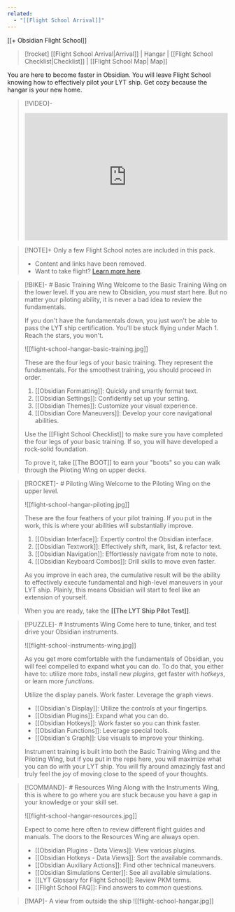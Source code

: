 ```yaml
---
related:
  - "[[Flight School Arrival]]"
---
```

 [[+ Obsidian Flight School]] 
 
> [!rocket] [[Flight School Arrival|Arrival]] | Hangar | [[Flight School Checklist|Checklist]] | [[Flight School Map| Map]]

You are here to become faster in Obsidian. You will leave Flight School knowing how to effectively pilot your LYT ship. Get cozy because the hangar is your new home. 

> [!VIDEO]-
> <div style="padding:56.25% 0 30 0;position:relative;"><iframe src="https://player.vimeo.com/video/787789901?h=cb736e8eaa?h=cb736e8eaa&amp;badge=0&autopause=0&player_id=0&app_id=58479/embed" allow="autoplay; fullscreen; picture-in-picture" allowfullscreen frameborder="0" style="position:absolute;top:0;left:0;width:100%;height:100%;"></iframe></div>

> [!NOTE]+ Only a few Flight School notes are included in this pack.
>
> - Content and links have been removed.
> - Want to take flight? [Learn more here](https://www.linkingyourthinking.com/obsidian-flight-school).

> [!BIKE]- # Basic Training Wing
> Welcome to the Basic Training Wing on the lower level. If you are new to Obsidian, you *must* start here. But no matter your piloting ability, it is never a bad idea to review the fundamentals. 
> 
> If you don't have the fundamentals down, you just won't be able to pass the LYT ship certification. You'll be stuck flying under Mach 1. Reach the stars, you won't.
> 
> ![[flight-school-hangar-basic-training.jpg]]
> 
> These are the four legs of your basic training. They represent the fundamentals. For the smoothest training, you should proceed in order.
> 
> 1. [[Obsidian Formatting]]: Quickly and smartly format text.
> 2. [[Obsidian Settings]]: Confidently set up your setting.
> 3. [[Obsidian Themes]]: Customize your visual experience.
> 4. [[Obsidian Core Maneuvers]]: Develop your core navigational abilities.
> 
> Use the [[Flight School Checklist]] to make sure you have completed the four legs of your basic training. If so, you will have developed a rock-solid foundation. 
> 
> To prove it, take [[The BOOT]] to earn your "boots" so you can walk through the Piloting Wing on upper decks. 

> [!ROCKET]- # Piloting Wing
> Welcome to the Piloting Wing on the upper level.
> 
> ![[flight-school-hangar-piloting.jpg]]
> 
> These are the four feathers of your pilot training. If you put in the work, this is where your abilities will substantially improve.
> 
> 1. [[Obsidian Interface]]: Expertly control the Obsidian interface.
> 2. [[Obsidian Textwork]]: Effectively shift, mark, list, & refactor text.
> 3. [[Obsidian Navigation]]: Effortlessly navigate from note to note.
> 4. [[Obsidian Keyboard Combos]]: Drill skills to move even faster.
> 
>  As you improve in each area, the cumulative result will be the ability to effectively execute fundamental and high-level maneuvers in your LYT ship. Plainly, this means Obsidian will start to feel like an extension of yourself. 
>  
>  When you are ready, take the **[[The LYT Ship Pilot Test]]**.

> [!PUZZLE]- # Instruments Wing
> Come here to tune, tinker, and test drive your Obsidian instruments. 
> 
> ![[flight-school-instruments-wing.jpg]]
> 
> As you get more comfortable with the fundamentals of Obsidian, you will feel compelled to expand what you can do. To do that, you either have to: utilize more *tabs*, install new *plugins*, get faster with *hotkeys*, or learn more *functions*.
> 
> Utilize the display panels. Work faster. Leverage the graph views.
> 
> - [[Obsidian's Display]]: Utilize the controls at your fingertips.
> - [[Obsidian Plugins]]: Expand what you can do.
> - [[Obsidian Hotkeys]]: Work faster so you can think faster.
> - [[Obsidian Functions]]: Leverage special tools.
> - [[Obsidian's Graph]]: Use visuals to improve your thinking.
> 
> Instrument training is built into both the Basic Training Wing and the Piloting Wing, but if you put in the reps here, you will maximize what you can do with your LYT ship. You will fly around amazingly fast and truly feel the joy of moving close to the speed of your thoughts. 

> [!COMMAND]- # Resources Wing
> Along with the Instruments Wing, this is where to go where you are stuck because you have a gap in your knowledge or your skill set. 
> 
> ![[flight-school-hangar-resources.jpg]]
> 
> Expect to come here often to review different flight guides and manuals. The doors to the Resources Wing are always open. 
> 
> - [[Obsidian Plugins - Data Views]]: View various plugins.
> - [[Obsidian Hotkeys - Data Views]]: Sort the available commands.
> - [[Obsidian Auxiliary Actions]]: Find other technical maneuvers.
> - [[Obsidian Simulations Center]]: See all available simulations.
> - [[LYT Glossary for Flight School]]: Review PKM terms.
> - [[Flight School FAQ]]: Find answers to common questions.

> [!MAP]- A view from outside the ship
> ![[flight-school-hangar.jpg]]
